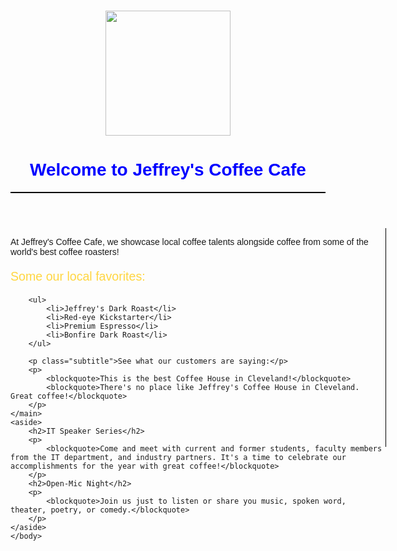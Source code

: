 <!doctype html>
<html>
    <head>
        <title>Jeffrey's Coffee Cafe</title>
        <meta name="description" content="The best coffee in Cleveland!">
        <meta name="keywords" content="coffee, cleveland, cafe">
        <style>
        	body { 
				width: 962px;
				margin: 15px auto;
				font-family: Arial, Helvetica, sans-serif; 
			}
			.title {
				color: blue;
				font-size: 2em;
				font-weight: bold;
			}
			.subtitle {
				color: #FFD641;
				font-size: 1.4em;
			}
			header {
				border-bottom: 2px solid black;
			}
			main {
				height: 350px;
				width: 600px;
				float: left;
				border-right: 1px solid black;
			}
			aside {
				width: 360px;
				float: right;
			}
			h2 {padding-left: 1em;}
        </style>
    </head>
    <body>
	<header>
		<img src="../Lab 2/coffee.png" width="200" height="200" alt=""/>
		<h1 class="title">Welcome to Jeffrey's Coffee Cafe</h1>
	</header>
    <main>
        <p>At Jeffrey's Coffee Cafe, we showcase local coffee talents alongside coffee from some of the world's best coffee roasters!</p>
        <p class="subtitle">Some our local favorites:</p>
        
        <ul>
            <li>Jeffrey's Dark Roast</li>
            <li>Red-eye Kickstarter</li>
            <li>Premium Espresso</li>
            <li>Bonfire Dark Roast</li>
        </ul>
        
        <p class="subtitle">See what our customers are saying:</p>
        <p>
            <blockquote>This is the best Coffee House in Cleveland!</blockquote>
            <blockquote>There's no place like Jeffrey's Coffee House in Cleveland. Great coffee!</blockquote>
        </p>
    </main>
	<aside>        
		<h2>IT Speaker Series</h2>
        <p>
            <blockquote>Come and meet with current and former students, faculty members from the IT department, and industry partners. It's a time to celebrate our accomplishments for the year with great coffee!</blockquote>
        </p>
		<h2>Open-Mic Night</h2>
        <p>
            <blockquote>Join us just to listen or share you music, spoken word, theater, poetry, or comedy.</blockquote>
        </p>
	</aside>
    </body>
</html>
